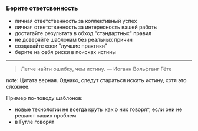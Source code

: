 ### Берите ответсвенность


+ личная ответственность за коллективный успех
+ личная ответственность за интересность вашей работы
+ достигайте результата в обход "стандартных" правил
+ не доверяйте шаблонам без реальных причин
+ создавайте свои "лучшие практики"
+ берите на себя риски в поисках истины
___
> Легче найти ошибку, чем истину. &mdash; Иоганн Вольфганг Гёте

note:
Цитата верная. Однако, следут стараться искать истину, хотя это сложнее.

Пример по-поводу шаблонов:
- новые технологии не всегда круты как о них говорят, если они не решают наших проблем
- в Гугле говорят
